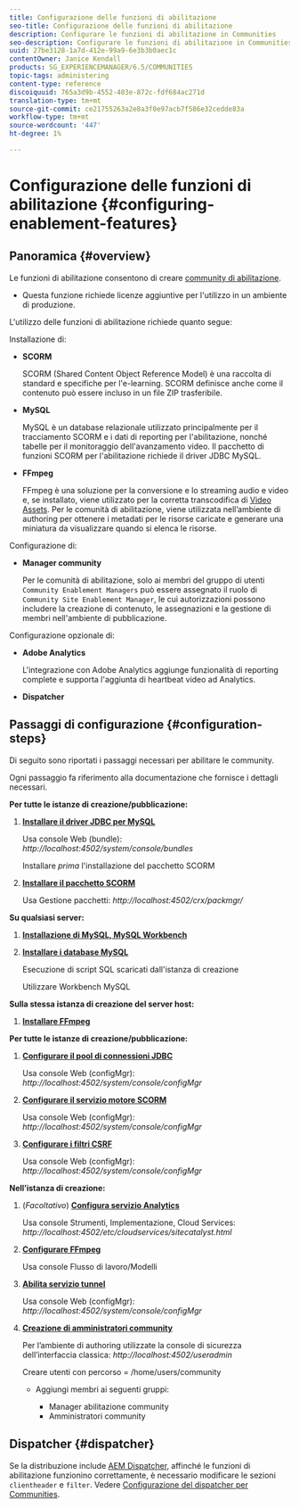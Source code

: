 ```yaml
---
title: Configurazione delle funzioni di abilitazione
seo-title: Configurazione delle funzioni di abilitazione
description: Configurare le funzioni di abilitazione in Communities
seo-description: Configurare le funzioni di abilitazione in Communities
uuid: 27be3128-1a7d-412e-99a9-6e3b3b0aec1c
contentOwner: Janice Kendall
products: SG_EXPERIENCEMANAGER/6.5/COMMUNITIES
topic-tags: administering
content-type: reference
discoiquuid: 765a3d9b-4552-403e-872c-fdf684ac271d
translation-type: tm+mt
source-git-commit: ce21755263a2e8a3f0e97acb7f586e32cedde83a
workflow-type: tm+mt
source-wordcount: '447'
ht-degree: 1%

---
```



# Configurazione delle funzioni di abilitazione {#configuring-enablement-features}

## Panoramica {#overview}

Le funzioni di abilitazione consentono di creare [community di abilitazione](overview.md#enablement-community).

* Questa funzione richiede licenze aggiuntive per l&#39;utilizzo in un ambiente di produzione.

L&#39;utilizzo delle funzioni di abilitazione richiede quanto segue:

Installazione di:

* **SCORM**

   SCORM (Shared Content Object Reference Model) è una raccolta di standard e specifiche per l&#39;e-learning. SCORM definisce anche come il contenuto può essere incluso in un file ZIP trasferibile.

* **MySQL**

   MySQL è un database relazionale utilizzato principalmente per il tracciamento SCORM e i dati di reporting per l&#39;abilitazione, nonché tabelle per il monitoraggio dell&#39;avanzamento video. Il pacchetto di funzioni SCORM per l&#39;abilitazione richiede il driver JDBC MySQL.

* **FFmpeg**

   FFmpeg è una soluzione per la conversione e lo streaming audio e video e, se installato, viene utilizzato per la corretta transcodifica di [Video Assets](../../help/sites-authoring/default-components-foundation.md#video). Per le comunità di abilitazione, viene utilizzata nell’ambiente di authoring per ottenere i metadati per le risorse caricate e generare una miniatura da visualizzare quando si elenca le risorse.

Configurazione di:

* **Manager community**

   Per le comunità di abilitazione, solo ai membri del gruppo di utenti `Community Enablement Managers` può essere assegnato il ruolo di `Community Site Enablement Manager`, le cui autorizzazioni possono includere la creazione di contenuto, le assegnazioni e la gestione di membri nell&#39;ambiente di pubblicazione.

Configurazione opzionale di:

* **Adobe Analytics**

   L&#39;integrazione con  Adobe Analytics aggiunge funzionalità di reporting complete e supporta l&#39;aggiunta di heartbeat video ad Analytics.

* **Dispatcher**

## Passaggi di configurazione {#configuration-steps}

Di seguito sono riportati i passaggi necessari per abilitare le community.

Ogni passaggio fa riferimento alla documentazione che fornisce i dettagli necessari.

**Per tutte le istanze di creazione/pubblicazione:**

1. **[Installare il driver JDBC per MySQL](deploy-communities.md#jdbc-driver-for-mysql)**

   Usa console Web (bundle): *http://localhost:4502/system/console/bundles*

   Installare *prima* l&#39;installazione del pacchetto SCORM

1. **[Installare il pacchetto SCORM](deploy-communities.md#scorm-package)**


   Usa Gestione pacchetti: *http://localhost:4502/crx/packmgr/*

**Su qualsiasi server:**

1. **[Installazione di MySQL, MySQL Workbench](mysql.md)**

1. **[Installare i database MySQL](mysql.md#database-setup)**

   Esecuzione di script SQL scaricati dall&#39;istanza di creazione

   Utilizzare Workbench MySQL

**Sulla stessa istanza di creazione del server host:**

1. **[Installare FFmpeg](ffmpeg.md)**

**Per tutte le istanze di creazione/pubblicazione:**

1. **[Configurare il pool di connessioni JDBC](mysql.md#configure-jdbc-connections)**

   Usa console Web (configMgr): *http://localhost:4502/system/console/configMgr*

1. **[Configurare il servizio motore SCORM](mysql.md#aem-communities-scormengine-service)**

   Usa console Web (configMgr): *http://localhost:4502/system/console/configMgr*

1. **[Configurare i filtri CSRF](mysql.md#adobe-granite-csrf-filter)**

   Usa console Web (configMgr): *http://localhost:4502/system/console/configMgr*

**Nell’istanza di creazione:**

1. (*Facoltativo*) **[Configura servizio Analytics](analytics.md)**

   Usa console Strumenti, Implementazione, Cloud Services: *http://localhost:4502/etc/cloudservices/sitecatalyst.html*

1. **[Configurare FFmpeg](ffmpeg.md#configure-ffmpeg-transcoding-service)**

   Usa console Flusso di lavoro/Modelli

1. **[Abilita servizio tunnel](deploy-communities.md#tunnel-service-on-author)**

   Usa console Web (configMgr): *http://localhost:4502/system/console/configMgr*

1. **[Creazione di amministratori community](users.md#creating-community-members)**

   Per l’ambiente di authoring utilizzate la console di sicurezza dell’interfaccia classica: *http://localhost:4502/useradmin*

   Creare utenti con percorso = /home/users/community

   * Aggiungi membri ai seguenti gruppi:

      * Manager abilitazione community
      * Amministratori community

## Dispatcher {#dispatcher}

Se la distribuzione include [AEM Dispatcher](https://helpx.adobe.com/experience-manager/dispatcher/using/dispatcher.html), affinché le funzioni di abilitazione funzionino correttamente, è necessario modificare le sezioni `clientheader` e `filter`. Vedere [Configurazione del dispatcher per Communities](dispatcher.md#enablement).
